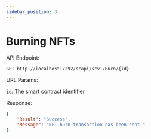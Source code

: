 ```yaml
---
sidebar_position: 3
---
```


# Burning NFTs


API Endpoint:

```
GET http://localhost:7292/scapi/scv1/Burn/{id}
```

URL Params:

`id`: The smart contract identifier

Response:

```json
{
    "Result": "Success",
    "Message": "NFT burn transaction has been sent."
}
```
